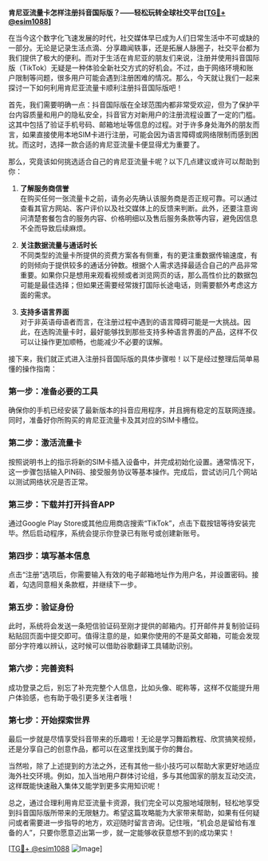 **肯尼亚流量卡怎样注册抖音国际版？——轻松玩转全球社交平台[[TG💪+ @esim1088](https://t.me/s/esim1088)]**

在当今这个数字化飞速发展的时代，社交媒体早已成为人们日常生活中不可或缺的一部分。无论是记录生活点滴、分享趣闻轶事，还是拓展人脉圈子，社交平台都为我们提供了极大的便利。而对于生活在肯尼亚的朋友们来说，注册并使用抖音国际版（TikTok）无疑是一种体验全新社交方式的好机会。不过，由于网络环境和账户限制等问题，很多用户可能会遇到注册困难的情况。那么，今天就让我们一起来探讨一下如何利用肯尼亚流量卡顺利注册抖音国际版吧！

首先，我们需要明确一点：抖音国际版在全球范围内都非常受欢迎，但为了保护平台内容质量和用户的隐私安全，抖音官方对新用户的注册流程设置了一定的门槛。这其中包括了验证手机号码、邮箱地址等信息的过程。对于许多身处海外的朋友而言，如果直接使用本地SIM卡进行注册，可能会因为语言障碍或网络限制而感到困扰。而这时，选择一款合适的肯尼亚流量卡便显得尤为重要了。

那么，究竟该如何挑选适合自己的肯尼亚流量卡呢？以下几点建议或许可以帮助到你：

1. **了解服务商信誉**  
   在购买任何一张流量卡之前，请务必先确认该服务商是否正规可靠。可以通过查看其官方网站、客户评价以及社交媒体上的反馈来判断。此外，还要注意询问清楚套餐包含的服务内容、价格明细以及售后服务条款等内容，避免因信息不全而导致后续麻烦。

2. **关注数据流量与通话时长**  
   不同类型的流量卡所提供的资费方案各有侧重，有的更注重数据传输速度，有的则倾向于提供较多的通话分钟数。根据个人需求选择最适合自己的产品非常重要。如果你只是想用来观看视频或者浏览网页的话，那么高性价比的数据包可能是最佳选择；但如果还需要经常拨打国际长途电话，则需要额外考虑这方面的需求。

3. **支持多语言界面**  
   对于非英语母语者而言，在注册过程中遇到的语言障碍可能是一大挑战。因此，在选购流量卡时，最好能够找到那些支持多种语言界面的产品，这样不仅可以让操作更加顺畅，也能减少不必要的误解。

接下来，我们就正式进入注册抖音国际版的具体步骤啦！以下是经过整理后简单易懂的操作指南：

### 第一步：准备必要的工具
确保你的手机已经安装了最新版本的抖音应用程序，并且拥有稳定的互联网连接。同时，准备好你所购买的肯尼亚流量卡及其对应的SIM卡槽位。

### 第二步：激活流量卡
按照说明书上的指示将新的SIM卡插入设备中，并完成初始化设置。通常情况下，这一步骤包括输入PIN码、接受服务协议等基本操作。完成后，尝试访问几个网站以测试网络状况是否正常。

### 第三步：下载并打开抖音APP
通过Google Play Store或其他应用商店搜索“TikTok”，点击下载按钮等待安装完毕。然后启动程序，系统会提示你登录已有账号或创建新账号。

### 第四步：填写基本信息
点击“注册”选项后，你需要输入有效的电子邮箱地址作为用户名，并设置密码。接着，勾选同意相关条款框，并继续下一步。

### 第五步：验证身份
此时，系统将会发送一条短信验证码至刚才提供的邮箱内。打开邮件并复制验证码粘贴回页面中提交即可。值得注意的是，如果你使用的不是英文邮箱，可能会发现部分字符难以辨认，这时候可以借助谷歌翻译工具辅助识别。

### 第六步：完善资料
成功登录之后，别忘了补充完整个人信息，比如头像、昵称等，这样不仅能提升用户体验感，也有助于吸引更多关注者哦！

### 第七步：开始探索世界
最后一步就是尽情享受抖音带来的乐趣啦！无论是学习舞蹈教程、欣赏搞笑视频，还是分享自己的创意作品，都可以在这里找到属于你的舞台。

当然啦，除了上述提到的方法之外，还有其他一些小技巧可以帮助大家更好地适应海外社交环境。例如，加入当地用户群体讨论组，多与其他国家的朋友互动交流，这样既能快速融入集体又能学到更多实用知识呢！

总之，通过合理利用肯尼亚流量卡资源，我们完全可以克服地域限制，轻松地享受到抖音国际版所带来的无限魅力。希望这篇攻略能为大家带来帮助，如果有任何疑问或者需要进一步指导的地方，欢迎随时留言咨询。记住哦，“机会总是留给有准备的人”，只要你愿意迈出第一步，就一定能够收获意想不到的成功果实！

[[TG💪+ @esim1088](https://t.me/s/esim1088) ![Image](https://i.postimg.cc/4NQfJmqS/Snipaste-2025-05-13-00-14-12.png)]